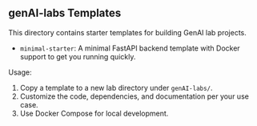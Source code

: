## genAI-labs Templates

This directory contains starter templates for building GenAI lab projects.

- `minimal-starter`: A minimal FastAPI backend template with Docker support to get you running quickly.

Usage:

1. Copy a template to a new lab directory under `genAI-labs/`.
2. Customize the code, dependencies, and documentation per your use case.
3. Use Docker Compose for local development.


